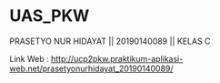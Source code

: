 # UAS_PKW

PRASETYO NUR HIDAYAT || 20190140089 || KELAS C

Link Web :  http://ucp2pkw.praktikum-aplikasi-web.net/prasetyonurhidayat_20190140089/
